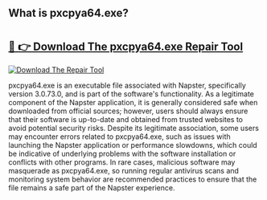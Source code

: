 ## What is pxcpya64.exe? 

# <h2><a href="https://exedetect.com/download.php?pxcpya64.exe">🔗 👉 Download The pxcpya64.exe Repair Tool</a></h2>

[![Download The Repair Tool](https://exedetect.com/download-button.jpg)](https://exedetect.com/download.php?pxcpya64.exe)

pxcpya64.exe is an executable file associated with Napster, specifically version 3.0.73.0, and is part of the software's functionality. As a legitimate component of the Napster application, it is generally considered safe when downloaded from official sources; however, users should always ensure that their software is up-to-date and obtained from trusted websites to avoid potential security risks. Despite its legitimate association, some users may encounter errors related to pxcpya64.exe, such as issues with launching the Napster application or performance slowdowns, which could be indicative of underlying problems with the software installation or conflicts with other programs. In rare cases, malicious software may masquerade as pxcpya64.exe, so running regular antivirus scans and monitoring system behavior are recommended practices to ensure that the file remains a safe part of the Napster experience.